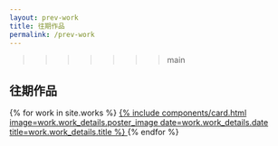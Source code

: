 ```yaml
---
layout: prev-work
title: 往期作品
permalink: /prev-work
---
```


<!-- Header Include -->
>>>>>>> main

<!-- Hero Banner Section -->
<section class="hero-banner">
  <div class="hero-overlay">
    <h1 class="hero-title">往期作品</h1>
  </div>
</section>

<!-- Main Content -->
<main class="prev-works-main">
  <div class="container">
    <!-- Works Grid -->
    <div class="works-grid">
      {% for work in site.works %}
        <a href="{{ work.url | relative_url }}" class="work-link">
          {% include components/card.html 
             image=work.work_details.poster_image 
             date=work.work_details.date 
             title=work.work_details.title 
          %}
        </a>
      {% endfor %}
    </div>
  </div>
</main>
